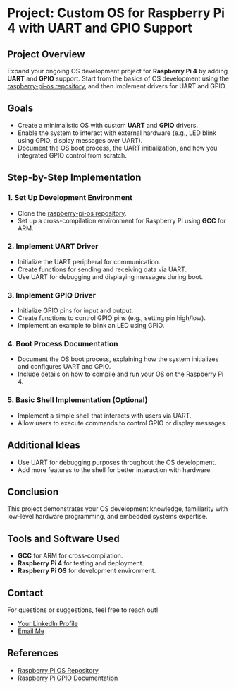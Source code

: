 # Project: Custom OS for Raspberry Pi 4 with UART and GPIO Support

## Project Overview
Expand your ongoing OS development project for **Raspberry Pi 4** by adding **UART** and **GPIO** support. Start from the basics of OS development using the [raspberry-pi-os repository](https://github.com/s-matyukevich/raspberry-pi-os), and then implement drivers for UART and GPIO.

## Goals
- Create a minimalistic OS with custom **UART** and **GPIO** drivers.
- Enable the system to interact with external hardware (e.g., LED blink using GPIO, display messages over UART).
- Document the OS boot process, the UART initialization, and how you integrated GPIO control from scratch.

## Step-by-Step Implementation

### 1. Set Up Development Environment
- Clone the [raspberry-pi-os repository](https://github.com/s-matyukevich/raspberry-pi-os).
- Set up a cross-compilation environment for Raspberry Pi using **GCC** for ARM.

### 2. Implement UART Driver
- Initialize the UART peripheral for communication.
- Create functions for sending and receiving data via UART.
- Use UART for debugging and displaying messages during boot.

### 3. Implement GPIO Driver
- Initialize GPIO pins for input and output.
- Create functions to control GPIO pins (e.g., setting pin high/low).
- Implement an example to blink an LED using GPIO.

### 4. Boot Process Documentation
- Document the OS boot process, explaining how the system initializes and configures UART and GPIO.
- Include details on how to compile and run your OS on the Raspberry Pi 4.

### 5. Basic Shell Implementation (Optional)
- Implement a simple shell that interacts with users via UART.
- Allow users to execute commands to control GPIO or display messages.

## Additional Ideas
- Use UART for debugging purposes throughout the OS development.
- Add more features to the shell for better interaction with hardware.

## Conclusion
This project demonstrates your OS development knowledge, familiarity with low-level hardware programming, and embedded systems expertise.

## Tools and Software Used
- **GCC** for ARM for cross-compilation.
- **Raspberry Pi 4** for testing and deployment.
- **Raspberry Pi OS** for development environment.

## Contact
For questions or suggestions, feel free to reach out!
- [Your LinkedIn Profile](https://www.linkedin.com/in/your-profile)
- [Email Me](mailto:user@example.com)

## References
- [Raspberry Pi OS Repository](https://github.com/s-matyukevich/raspberry-pi-os)
- [Raspberry Pi GPIO Documentation](https://www.raspberrypi.org/documentation/usage/gpio/)
